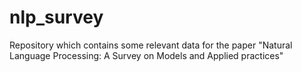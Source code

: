 # nlp_survey

Repository which contains some relevant data for the paper "Natural Language Processing: A Survey on Models and
Applied practices"
